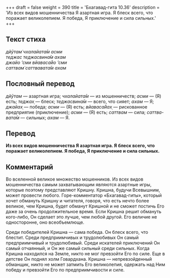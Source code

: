 +++
draft = false
weight = 390
title = 'Бхагавад-гита 10.36'
description = 'Из всех видов мошенничества Я азартная игра. Я блеск всего, что поражает великолепием. Я победа, Я приключение и сила сильных.'
+++

## Текст стиха

_дйӯтам̇ чхалайата̄м асми  
теджас теджасвина̄м ахам  
джайо ’сми вйаваса̄йо ’сми  
саттвам̇ саттвавата̄м ахам_

## Пословный перевод

_дйӯтам_ — азартная игра; _чхалайата̄м_ — из мошенничеств; _асми_ — (Я) есть; _теджах̣_ — блеск; _теджасвина̄м_ — всего, что сияет; _ахам_ — Я; _джайах̣_ — победа; _асми_ — (Я) есть; _вйаваса̄йах̣_ — рискованное предприятие (приключение); _асми_ — (Я) есть; _саттвам_ — сила; _саттва_\-_вата̄м_ — сильных; _ахам_ — Я.

## Перевод

**Из всех видов мошенничества Я азартная игра. Я блеск всего, что поражает великолепием. Я победа, Я приключение и сила сильных.**

## Комментарий

Во вселенной великое множество мошенников. Из всех видов мошенничества самым захватывающим являются азартные игры, которые поэтому представляют Кришну. Кришна, будучи Всевышним, может провести любого. Горе-комментатор «Бхагавад-гиты», который хочет обмануть Кришну и читателя, говоря, что есть нечто более великое, чем Кришна, будет обманут Кришной и не сможет постичь Его даже за очень продолжительное время. Если Кришна решит обмануть кого-либо, Он сделает это лучше, чем любой другой. Его величие не односторонне, оно всеобъемлюще.

Среди победителей Кришна — сама победа. Он блеск всего, что блестит. Среди предприимчивых и трудолюбивых Он самый предприимчивый и трудолюбивый. Среди искателей приключений Он самый отчаянный, и Он же самый сильный среди сильных. Когда Кришна находился на Земле, никто не мог превзойти Его по силе. Еще в детстве Он поднял холм Говардхана. Кришна — непревзойденный обманщик, никто не может затмить Его великолепия, одержать над Ним победу и превзойти Его по предприимчивости и силе.
